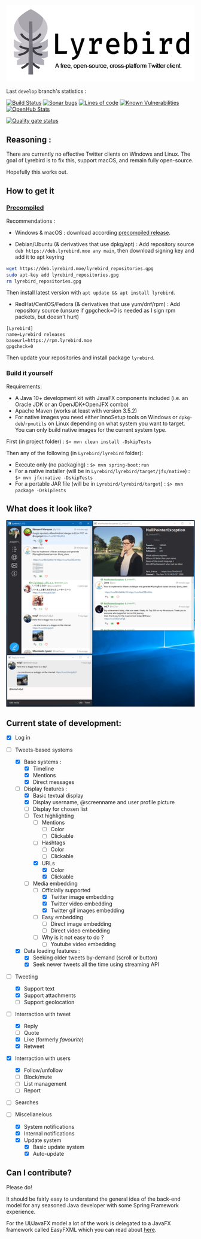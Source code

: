 ![Promo logo](docs/img/promo-logo-png.png)

Last `develop` branch's statistics :

[![Build Status](https://jenkins.tristan.moe/job/Lyrebird/job/master/badge/icon)](https://jenkins.tristan.moe/job/Lyrebird/job/master)
[![Sonar bugs](https://sonar.tristan.moe/api/project_badges/measure?project=moe.lyrebird%3Alyrebird-parent&metric=bugs)](https://sonar.tristan.moe/project/issues?id=moe.lyrebird%3Alyrebird-parent&resolved=false&types=BUG)
[![Lines of code](https://sonar.tristan.moe/api/project_badges/measure?project=moe.lyrebird%3Alyrebird-parent&metric=ncloc)](https://sonar.tristan.moe/component_measures?id=moe.lyrebird%3Alyrebird-parent&metric=ncloc)
[![Known Vulnerabilities](https://snyk.io/test/github/tristan971/lyrebird/badge.svg?targetFile=pom.xml)](https://snyk.io/test/github/tristan971/lyrebird?targetFile=pom.xml)
[![OpenHub Stats](https://www.openhub.net/p/Lyrebird-twitter/widgets/project_thin_badge?format=gif)](https://www.openhub.net/p/Lyrebird-twitter/)

[![Quality gate status](https://sonar.tristan.moe/api/project_badges/quality_gate?project=moe.lyrebird%3Alyrebird-parent)](https://sonar.tristan.moe/dashboard?id=moe.lyrebird%3Alyrebird-parent)

## Reasoning :
There are currently no effective Twitter clients on Windows and Linux.
The goal of Lyrebird is to fix this, support macOS, and remain fully open-source.

Hopefully this works out.


## How to get it

### [Precompiled](https://github.com/Tristan971/Lyrebird/releases)
Recommendations :

- Windows & macOS : download according [precompiled release](https://github.com/Tristan971/Lyrebird/releases).

- Debian/Ubuntu (& derivatives that use dpkg/apt) :
Add repository source `deb https://deb.lyrebird.moe any main`, then download signing key and add it to apt keyring
```bash
wget https://deb.lyrebird.moe/lyrebird_repositories.gpg
sudo apt-key add lyrebird_repositories.gpg
rm lyrebird_repositories.gpg
```
Then install latest version with `apt update && apt install lyrebird`.

- RedHat/CentOS/Fedora (& derivatives that use yum/dnf/rpm) :
Add repository source (unsure if gpgcheck=0 is needed as I sign rpm packets, but doesn't hurt)
```
[Lyrebird]
name=Lyrebird releases
baseurl=https://rpm.lyrebird.moe
gpgcheck=0
```
Then update your repositories and install package `lyrebird`.

### Build it yourself

Requirements:
- A Java 10+ development kit with JavaFX components included (i.e. an Oracle JDK or an OpenJDK+OpenJFX combo)
- Apache Maven (works at least with version 3.5.2)
- For native images you need either InnoSetup tools on Windows or ``dpkg-deb``/``rpmutils`` on Linux depending on
what system you want to target. You can only build native images for the current system type.

First (in project folder) : ``$> mvn clean install -DskipTests``

Then any of the following (in `Lyrebird/lyrebird` folder):
- Execute only (no packaging) : ``$> mvn spring-boot:run``
- For a native installer (will be in ``Lyrebird/lyrebird/target/jfx/native``) : ``$> mvn jfx:native -DskipTests``
- For a portable JAR file (will be in ``Lyrebird/lyrebird/target``) : ``$> mvn package -DskipTests``

## What does it look like?
[![Screenshot of current version](docs/img/screenshot.png)](docs/img/screenshot.png)

## Current state of development:

- [x] Log in 
- [ ] Tweets-based systems
    - [x] Base systems :
        - [x] Timeline
        - [x] Mentions
        - [x] Direct messages
    - [ ] Display features :
        - [x] Basic textual display
        - [x] Display username, @screenname and user profile picture
        - [ ] Display for chosen list
        - [ ] Text highlighting
            - [ ] Mentions
                - [ ] Color
                - [ ] Clickable
            - [ ] Hashtags
                - [ ] Color
                - [ ] Clickable
            - [x] URLs
                - [x] Color
                - [x] Clickable
        - [ ] Media embedding
            - [ ] Officially supported
                - [x] Twitter image embedding
                - [x] Twitter video embedding
                - [x] Twitter gif images embedding
            - [ ] Easy embedding
                - [ ] Direct image embedding
                - [ ] Direct video embedding
            - [ ] Why is it not easy to do ?
                - [ ] Youtube video embedding
    - [x] Data loading features :
        - [x] Seeking older tweets by-demand (scroll or button)
        - [x] Seek newer tweets all the time using streaming API

- [ ] Tweeting
    - [x] Support text
    - [x] Support attachments
    - [ ] Support geolocation
    
- [ ] Interraction with tweet
    - [x] Reply
    - [ ] Quote
    - [x] Like (formerly _favourite_)
    - [x] Retweet

- [x] Interraction with users
    - [x] Follow/unfollow
    - [ ] Block/mute
    - [ ] List management
    - [ ] Report

- [ ] Searches

- [ ] Miscellanelous
    - [x] System notifications
    - [x] Internal notifications
    - [x] Update system
        - [x] Basic update system
        - [x] Auto-update

## Can I contribute?
Please do!

It should be fairly easy to understand the general idea of the back-end model for any
seasoned Java developer with some Spring Framework experience.

For the UI/JavaFX model a lot of the work is delegated to a JavaFX framework called
EasyFXML which you can read about [here](https://github.com/Tristan971/EasyFXML).
